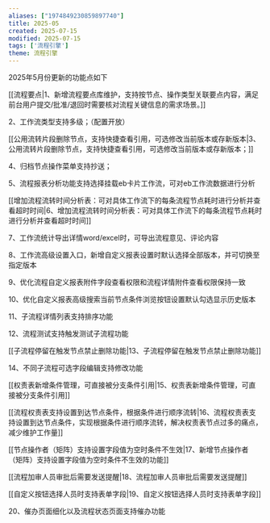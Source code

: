 ```yaml
---
aliases: ["1974849230859897740"]
title: 2025-05
created: 2025-07-15
modified: 2025-07-15
tags: ['流程引擎']
theme: 流程引擎
---
```


2025年5月份更新的功能点如下

[[流程要点|1、新增流程要点库维护，支持按节点、操作类型关联要点内容，满足前台用户提交/批准/退回时需要核对流程关键信息的需求场景。]]

2、工作流类型支持多级；（配置开放）

[[公用流转片段删除节点，支持快捷查看引用，可选修改当前版本或存新版本|3、公用流转片段删除节点，支持快捷查看引用，可选修改当前版本或存新版本；]]

4、归档节点操作菜单支持抄送；

5、流程报表分析功能支持选择挂载eb卡片工作流，可对eb工作流数据进行分析

[[增加流程流转时间分析表：可对具体工作流下的每条流程节点耗时进行分析并查看超时时间|6、增加流程流转时间分析表：可对具体工作流下的每条流程节点耗时进行分析并查看超时时间]]

7、工作流统计导出详情word/excel时，可导出流程意见、评论内容

8、工作流高级设置入口，新增自定义报表设置时默认选择全部版本，并可切换至指定版本

9、优化流程自定义报表附件字段查看权限和流程详情附件查看权限保持一致

10、优化自定义报表高级搜索当前节点条件浏览按钮设置默认勾选显示历史版本

11、子流程详情列表支持排序功能

12、流程测试支持触发测试子流程功能

[[子流程停留在触发节点禁止删除功能|13、子流程停留在触发节点禁止删除功能]]

14、不同子流程可选字段编辑支持修改功能

[[权责表新增条件管理，可直接被分支条件引用|15、权责表新增条件管理，可直接被分支条件引用]]

[[流程权责表支持设置到达节点条件，根据条件进行顺序流转|16、流程权责表支持设置到达节点条件，实现根据条件进行顺序流转，解决权责表节点过多的痛点，减少维护工作量]]

[[节点操作者（矩阵）支持设置字段值为空时条件不生效|17、新增节点操作者（矩阵）支持设置字段值为空时条件不生效的功能]]

[[流程加审人员审批后需要发送提醒|18、流程加审人员审批后需要发送提醒]]

[[自定义按钮选择人员时支持表单字段|19、自定义按钮选择人员时支持表单字段]]

20、催办页面细化以及流程状态页面支持催办功能